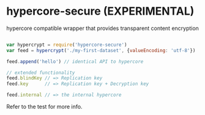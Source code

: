 # hypercore-secure (EXPERIMENTAL)
hypercore compatible wrapper that provides transparent content encryption

```js

var hypercrypt = require('hypercore-secure')
var feed = hypercrypt('./my-first-dataset', {valueEncoding: 'utf-8'})

feed.append('hello') // identical API to hypercore

// extended functionality
feed.blindKey // => Replication key
feed.key      // => Replication key + Decryption key

feed.internal // => the internal hypercore
```

Refer to the test for more info.
